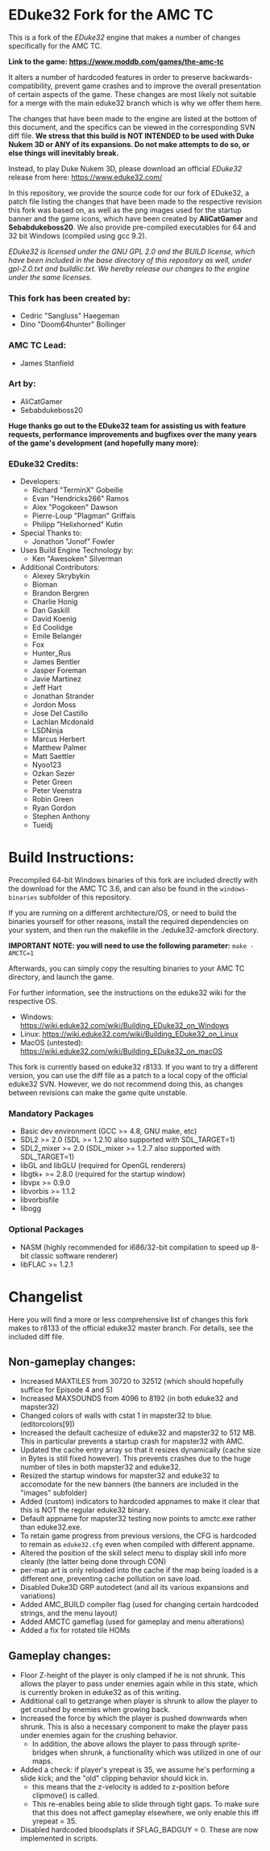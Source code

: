 # EDuke32 Fork for the AMC TC
This is a fork of the *EDuke32* engine that makes a number of changes specifically for the AMC TC.

**Link to the game: https://www.moddb.com/games/the-amc-tc**

It alters a number of hardcoded features in order to preserve backwards-compatibility, prevent game crashes and to improve the overall presentation of certain aspects of the game. These changes are most likely not suitable for a merge with the main eduke32 branch which is why we offer them here.

The changes that have been made to the engine are listed at the bottom of this document, and the specifics can be viewed in the corresponding SVN diff file. **We stress that this build is NOT INTENDED to be used with Duke Nukem 3D or ANY of its expansions.  Do not make attempts to do so, or else things will inevitably break.**

Instead, to play Duke Nukem 3D, please download an official *EDuke32* release from here: https://www.eduke32.com/ 

In this repository, we provide the source code for our fork of EDuke32, a patch file listing the changes that have been made to the respective revision this fork was based on, as well as the png images used for the startup banner and the game icons, which have been created by **AliCatGamer** and **Sebabdukeboss20**. We also provide pre-compiled executables for 64 and 32 bit Windows (compiled using gcc 9.2).

*EDuke32 is licensed under the GNU GPL 2.0 and the BUILD license, 
which have been included in the base directory of this repository as well, under gpl-2.0.txt and buildlic.txt.
We hereby release our changes to the engine under the same licenses.*

### This fork has been created by:
* Cedric "Sangluss" Haegeman
* Dino "Doom64hunter" Bollinger

### AMC TC Lead: 
* James Stanfield

### Art by:
* AliCatGamer
* Sebabdukeboss20 

**Huge thanks go out to the EDuke32 team for assisting us with feature requests, performance improvements and bugfixes over the many years of the game's development (and hopefully many more):**

### EDuke32 Credits:
* Developers:
   * Richard "TerminX" Gobeille
   * Evan "Hendricks266" Ramos
   * Alex "Pogokeen" Dawson
   * Pierre-Loup "Plagman"  Griffais
   * Philipp "Helixhorned" Kutin
* Special Thanks to:
   * Jonathon "Jonof" Fowler
* Uses Build Engine Technology by:
   * Ken "Awesoken" Silverman
* Additional Contributors:
   * Alexey Skrybykin
   * Bioman
   * Brandon Bergren
   * Charlie Honig
   * Dan Gaskill
   * David Koenig
   * Ed Coolidge
   * Emile Belanger
   * Fox
   * Hunter_Rus
   * James Bentler
   * Jasper Foreman
   * Javie Martinez
   * Jeff Hart
   * Jonathan Strander
   * Jordon Moss
   * Jose Del Castillo
   * Lachlan Mcdonald
   * LSDNinja
   * Marcus Herbert
   * Matthew Palmer
   * Matt Saettler
   * Nyoo123
   * Ozkan Sezer
   * Peter Green
   * Peter Veenstra
   * Robin Green
   * Ryan Gordon
   * Stephen Anthony
   * Tueidj

# Build Instructions:
Precompiled 64-bit Windows binaries of this fork are included directly with the download for the AMC TC 3.6, and can also be found in the ```windows-binaries``` subfolder of this repository.
 
If you are running on a different architecture/OS, or need to build the binaries yourself for other reasons, install the required dependencies on your system, and then run the makefile in the ./eduke32-amcfork directory.

**IMPORTANT NOTE: you will need to use the following parameter:**  ```make -AMCTC=1``` 

Afterwards, you can simply copy the resulting binaries to your AMC TC directory, and launch the game. 

For further information, see the instructions on the eduke32 wiki for the respective OS. 
   * Windows: https://wiki.eduke32.com/wiki/Building_EDuke32_on_Windows
   * Linux: https://wiki.eduke32.com/wiki/Building_EDuke32_on_Linux
   * MacOS (untested): https://wiki.eduke32.com/wiki/Building_EDuke32_on_macOS

This fork is currently based on eduke32 r8133. If you want to try a different version, 
you can use the diff file as a patch to a local copy of the official eduke32 SVN.
However, we do not recommend doing this, as changes between revisions can make the
game quite unstable.

### Mandatory Packages
* Basic dev environment (GCC >= 4.8, GNU make, etc)
* SDL2 >= 2.0 (SDL >= 1.2.10 also supported with SDL_TARGET=1)
* SDL2_mixer >= 2.0 (SDL_mixer >= 1.2.7 also supported with SDL_TARGET=1)
* libGL and libGLU (required for OpenGL renderers)
* libgtk+ >= 2.8.0 (required for the startup window)
* libvpx >= 0.9.0
* libvorbis >= 1.1.2
* libvorbisfile
* libogg         
### Optional Packages
* NASM (highly recommended for i686/32-bit compilation to speed up 8-bit classic software renderer)
* libFLAC >= 1.2.1

# Changelist
Here you will find a more or less comprehensive list of changes this fork makes to r8133 of the official eduke32 master branch.
For details, see the included diff file.

## Non-gameplay changes:
* Increased MAXTILES from 30720 to 32512 (which should hopefully suffice for Episode 4 and 5)
* Increased MAXSOUNDS from 4096 to 8192 (in both eduke32 and mapster32)
* Changed colors of walls with cstat 1 in mapster32 to blue. (editorcolors[9])
* Increased the default cachesize of eduke32 and mapster32 to 512 MB. This in particular prevents a startup crash for mapster32 with AMC.
* Updated the cache entry array so that it resizes dynamically (cache size in Bytes is still fixed however). This prevents crashes due to the huge number of tiles in both mapster32 and eduke32.
* Resized the startup windows for mapster32 and eduke32 to accomodate for the new banners (the banners are included in the "images" subfolder)
* Added (custom) indicators to hardcoded appnames to make it clear that this is NOT the regular eduke32 binary.
* Default appname for mapster32 testing now points to amctc.exe rather than eduke32.exe.
* To retain game progress from previous versions, the CFG is hardcoded to remain as `eduke32.cfg` even when compiled with different appname.
* Altered the position of the skill select menu to display skill info more cleanly (the latter being done through CON)
* per-map art is only reloaded into the cache if the map being loaded is a different one, preventing cache pollution on save load.
* Disabled Duke3D GRP autodetect (and all its various expansions and variations)
* Added AMC_BUILD compiler flag (used for changing certain hardcoded strings, and the menu layout)
* Added AMCTC gameflag (used for gameplay and menu alterations)
* Added a fix for rotated tile HOMs

## Gameplay changes:
* Floor Z-height of the player is only clamped if he is not shrunk. This allows the player to pass under enemies again while in this state, which is currently broken in eduke32 as of this writing.
* Additional call to getzrange when player is shrunk to allow the player to get crushed by enemies when growing back.
* Increased the force by which the player is pushed downwards when shrunk. This is also a necessary component to make the player pass under enemies again for the crushing behavior. 
   * In addition, the above allows the player to pass through sprite-bridges when shrunk, a functionality which was utilized in one of our maps.
* Added a check: if player's yrepeat is 35, we assume he's performing a slide kick; and the "old" clipping behavior should kick in. 
   * this means that the z-velocity is added to z-position before clipmove() is called.
   * This re-enables being able to slide through tight gaps. To make sure that this does not affect gameplay elsewhere, we only enable this iff yrepeat = 35.
* Disabled hardcoded bloodsplats if SFLAG_BADGUY = 0. These are now implemented in scripts.
